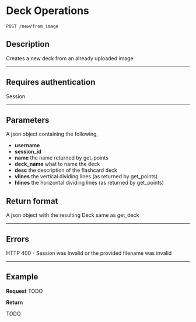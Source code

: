 # Deck Operations

    POST /new/from_image

## Description
Creates a new deck from an already uploaded image
***

## Requires authentication
Session
***

## Parameters
A json object containing the following,
 - **username** 
 - **session_id**
 - **name** the name returned by get_points
 - **deck_name** what to name the deck
 - **desc** the description of the flashcard deck
 - **vlines** the vertical dividing lines (as returned by get_points)
 - **hlines** the horizontal dividing lines (as returned by get_points)
 

## Return format
A json object with the resulting Deck same as get_deck

***

## Errors

   HTTP 400 - Session was invalid or the provided filename was invalid
   
***

## Example
**Request**	
TODO

**Return**

TODO
